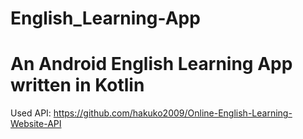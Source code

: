 # English_Learning-App
# An Android English Learning App written in Kotlin
Used API: https://github.com/hakuko2009/Online-English-Learning-Website-API
